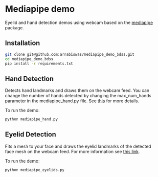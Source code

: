 # Mediapipe demo
Eyelid and hand detection demos using webcam based on the [mediapipe](https://google.github.io/mediapipe/) package.

## Installation
```bash
git clone git@github.com:arnabiswas/mediapipe_demo_bdss.git
cd mediapipe_demo_bdss
pip install -r requirements.txt
```

## Hand Detection
Detects hand landmarks and draws them on the webcam feed.
You can change the number of hands detected by changing the max_num_hands parameter in the mediapipe_hand.py file.
See [this](https://google.github.io/mediapipe/solutions/hands.html) for more details.

To run the demo:
```bash
python mediapipe_hand.py
```

## Eyelid Detection
Fits a mesh to your face and draws the eyelid landmarks of the detected face mesh on the webcam feed.
For more information see [this link](https://google.github.io/mediapipe/solutions/face_mesh).

To run the demo:
```bash
python mediapipe_eyelids.py
```